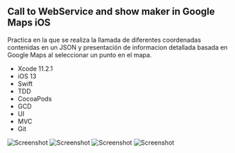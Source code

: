 ## Call to WebService and show maker in Google Maps iOS

Practica en la que se realiza la llamada de diferentes coordenadas contenidas en un JSON y presentación de informacion detallada basada en Google Maps al seleccionar un punto en el mapa.

* Xcode 11.2.1
* iOS 13
* Swift
* TDD
* CocoaPods
* GCD
* UI
* MVC
* Git



![Screenshot](capture1.png)
![Screenshot](capture2.png)
![Screenshot](capture3.png)
![Screenshot](capture4.png)
